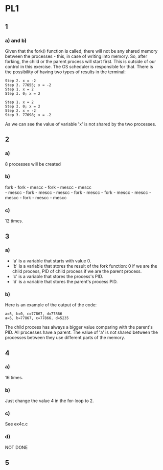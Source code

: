 # PL1

## 1

### a) and b)

Given that the fork() function is called, there will not be any shared memory between the processes - this, in case of writing into memory.
So, after forking, the child or the parent process will start first. This is outside of our control in this exercise. The OS scheduler is responsible for that. 
There is the possibility of having two types of results in the terminal: 

```shell
Step 2. x = -2
Step 3. 77655; x = -2
Step 1. x = 2
Step 3. 0; x = 2

Step 1. x = 2
Step 3. 0; x = 2
Step 2. x = -2
Step 3. 77698; x = -2
```

As we can see the value of variable 'x' is not shared by the two processes.

## 2

### a)

8 processes will be created

### b)

  fork  - fork  - mescc - fork  - mescc
                                - mescc       
                - mescc - fork  - mescc
                                - mescc
        - fork  - mescc - fork  - mescc
                                - mescc
                - mescc - fork  - mescc
                                - mescc

### c)

12 times.

## 3

### a)

- 'a' is a variable that starts with value 0.
- 'b' is a variable that stores the result of the fork function: 0 if we are the child process, PID of child process if we are the parent process.
- 'c' is a variable that stores the process's PID.
- 'd' is a variable that stores the parent's process PID.

### b)

Here is an example of the output of the code:

```shell
a=5, b=0, c=77867, d=77866
a=5, b=77867, c=77866, d=5235
```

The child process has always a bigger value comparing with the parent's PID.
All processes have a parent.
The value of 'a' is not shared between the processes between they use different parts of the memory.

## 4

### a)

16 times.

### b) 

Just change the value 4 in the for-loop to 2.

### c)

See ex4c.c

### d)

NOT DONE

## 5
